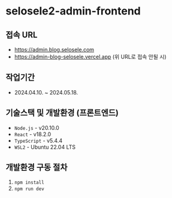 # selosele2-admin-frontend

## 접속 URL

- https://admin.blog.selosele.com
- https://admin-blog-selosele.vercel.app (위 URL로 접속 안될 시)

## 작업기간

- 2024.04.10. ~ 2024.05.18.

## 기술스택 및 개발환경 (프론트엔드)

- `Node.js` - v20.10.0
- `React` - v18.2.0
- `TypeScript` - v5.4.4
- `WSL2` - Ubuntu 22.04 LTS

## 개발환경 구동 절차

1. `npm install`
2. `npm run dev`
